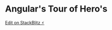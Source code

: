 # Angular's Tour of Hero's

[Edit on StackBlitz ⚡️](https://stackblitz.com/edit/angular-tutorial-rebuilding)
